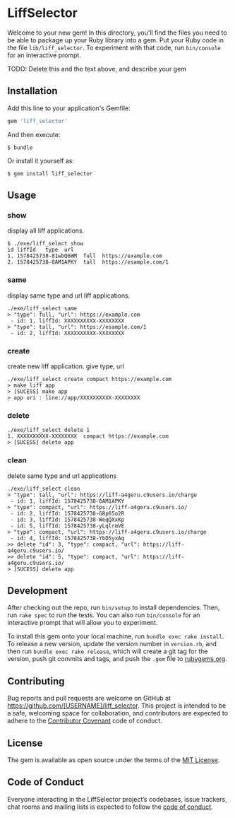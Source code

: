 # LiffSelector

Welcome to your new gem! In this directory, you'll find the files you need to be able to package up your Ruby library into a gem. Put your Ruby code in the file `lib/liff_selector`. To experiment with that code, run `bin/console` for an interactive prompt.

TODO: Delete this and the text above, and describe your gem

## Installation

Add this line to your application's Gemfile:

```ruby
gem 'liff_selector'
```

And then execute:

    $ bundle

Or install it yourself as:

    $ gem install liff_selector

## Usage

### show
display all liff applications.

```
$ ./exe/liff_select show
id liffId   type  url
1. 1578425738-81wbQ6WM  full  https://example.com
2. 1578425738-8AM1APKY  tall  https://esample.com/1
```

### same
display same type and url liff applications.

```
./exe/liff_select same
> "type": full, "url": https://example.com
 - id: 1, liffId: XXXXXXXXXX-XXXXXXXX
> "type": tall, "url": https://esample.com/1
 - id: 2, liffId: XXXXXXXXXX-XXXXXXXX
```

### create
create new liff application. give type, url

```
./exe/liff_select create compact https://example.com
> make liff app
> [SUCESS] make app
> app uri : line://app/XXXXXXXXXX-XXXXXXXX
```

### delete

```
./exe/liff_select delete 1
1. XXXXXXXXXX-XXXXXXXX  compact https://example.com
> [SUCESS] delete app
```

### clean
delete same type and url applications

```
./exe/liff_select clean
> "type": tall, "url": https://liff-a4geru.c9users.io/charge
 - id: 1, liffId: 1578425738-8AM1APKY
> "type": compact, "url": https://liff-a4geru.c9users.io/
 - id: 2, liffId: 1578425738-GBp65o2R
 - id: 3, liffId: 1578425738-WeqQXxKp
 - id: 5, liffId: 1578425738-yLqlrmVE
> "type": compact, "url": https://liff-a4geru.c9users.io/charge
 - id: 4, liffId: 1578425738-YbD5yxAq
>> delete "id": 3, "type": compact, "url": https://liff-a4geru.c9users.io/
>> delete "id": 5, "type": compact, "url": https://liff-a4geru.c9users.io/
> [SUCESS] delete app
```

## Development

After checking out the repo, run `bin/setup` to install dependencies. Then, run `rake spec` to run the tests. You can also run `bin/console` for an interactive prompt that will allow you to experiment.

To install this gem onto your local machine, run `bundle exec rake install`. To release a new version, update the version number in `version.rb`, and then run `bundle exec rake release`, which will create a git tag for the version, push git commits and tags, and push the `.gem` file to [rubygems.org](https://rubygems.org).

## Contributing

Bug reports and pull requests are welcome on GitHub at https://github.com/[USERNAME]/liff_selector. This project is intended to be a safe, welcoming space for collaboration, and contributors are expected to adhere to the [Contributor Covenant](http://contributor-covenant.org) code of conduct.

## License

The gem is available as open source under the terms of the [MIT License](https://opensource.org/licenses/MIT).

## Code of Conduct

Everyone interacting in the LiffSelector project’s codebases, issue trackers, chat rooms and mailing lists is expected to follow the [code of conduct](https://github.com/[USERNAME]/liff_selector/blob/master/CODE_OF_CONDUCT.md).
